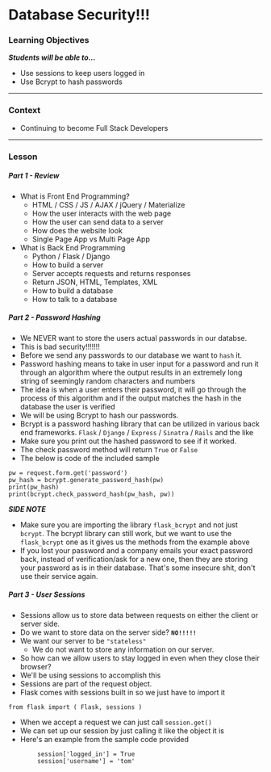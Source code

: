 # Database Security!!!

### Learning Objectives
***Students will be able to...***

* Use sessions to keep users logged in
* Use Bcrypt to hash passwords

---
### Context

* Continuing to become Full Stack Developers

---
### Lesson

##### Part 1 - Review

* What is Front End Programming? 
	* HTML / CSS / JS / AJAX / jQuery / Materialize
	* How the user interacts with the web page
	* How the user can send data to a server 
	* How does the website look
	* Single Page App vs Multi Page App
* What is Back End Programming
	* Python / Flask / Django 
	* How to build a server
	* Server accepts requests and returns responses
	* Return JSON, HTML, Templates, XML
	* How to build a database
	* How to talk to a database

##### Part 2 - Password Hashing

* We NEVER want to store the users actual passwords in our databse. 
* This is bad security!!!!!!!
* Before we send any passwords to our database we want to `hash` it.
* Password hashing means to take in user input for a password and run it through an algorithm where the output results in an extremely long string of seemingly random characters and numbers
* The idea is when a user enters their password, it will go through the process of this algorithm and if the output matches the hash in the database the user is verified
* We will be using Bcrypt to hash our passwords. 
* Bcrypt is a password hashing library that can be utilized in various back end frameworks. `Flask` / `Django` / `Express` / `Sinatra` / `Rails` and the like
* Make sure you print out the hashed password to see if it worked. 
* The check password method will return `True` or `False`
* The below is code of the included sample

```
pw = request.form.get('password')
pw_hash = bcrypt.generate_password_hash(pw)
print(pw_hash)
print(bcrypt.check_password_hash(pw_hash, pw))
```

***SIDE NOTE***

* Make sure you are importing the library `flask_bcrypt` and not just `bcrypt`. The bcrypt library can still work, but we want to use the `flask_bcrypt` one as it gives us the methods from the example above
* If you lost your password and a company emails your exact password back, instead of verification/ask for a new one, then they are storing your password as is in their database. That's some insecure shit, don't use their service again.

##### Part 3 - User Sessions

* Sessions allow us to store data between requests on either the client or server side. 
* Do we want to store data on the server side? **`NO!!!!!`**
* We want our server to be `"stateless"`
	* We do not want to store any information on our server. 
* So how can we allow users to stay logged in even when they close their browser?
* We'll be using sessions to accomplish this
* Sessions are part of the request object.
* Flask comes with sessions built in so we just have to import it

```
from flask import ( Flask, sessions )
```
* When we accept a request we can just call `session.get()`
* We can set up our session by just calling it like the object it is
* Here's an example from the sample code provided

```
        session['logged_in'] = True
        session['username'] = 'tom'
```